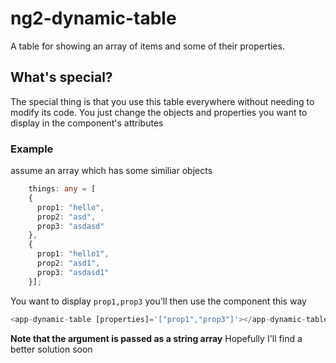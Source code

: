 # ng2-dynamic-table
A table for showing an array of items and some of their properties.

## What's special?
The special thing is that you use this table everywhere without needing to modify its code.
You just change the objects and properties you want to display in the component's attributes

### Example
assume an array which has some similiar objects
```TypeScript
    things: any = [
    {
      prop1: "hello",
      prop2: "asd",
      prop3: "asdasd"
    },
    {
      prop1: "hello1",
      prop2: "asd1",
      prop3: "asdasd1"
    }];
```
    
You want to display `prop1,prop3` you'll then use the component this way
```TypeScript
<app-dynamic-table [properties]='["prop1","prop3"]'></app-dynamic-table>
```

**Note that the argument is passed as a string array** Hopefully I'll find a better solution soon
